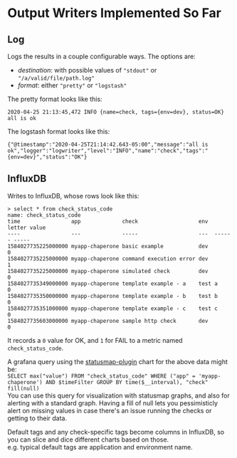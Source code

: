 # Output Writers Implemented So Far

## Log
Logs the results in a couple configurable ways. The options are:
- *destination*: with possible values of `"stdout"` or `"/a/valid/file/path.log"`
- *format*: either `"pretty"` or `"logstash"`

The pretty format looks like this:
```
2020-04-25 21:13:45,472 INFO {name=check, tags={env=dev}, status=OK} all is ok
```

The logstash format looks like this:
```
{"@timestamp":"2020-04-25T21:14:42.643-05:00","message":"all is ok","logger":"logwriter","level":"INFO","name":"check","tags":"{env=dev}","status":"OK"}
```

## InfluxDB
Writes to InfluxDB, whose rows look like this:
```
> select * from check_status_code
name: check_status_code
time                app             check                   env  letter value
----                ---             -----                   ---  ------ -----
1584027735225000000 myapp-chaperone basic example           dev         0
1584027735225000000 myapp-chaperone command execution error dev         1
1584027735225000000 myapp-chaperone simulated check         dev         0
1584027735349000000 myapp-chaperone template example - a    test a      0
1584027735350000000 myapp-chaperone template example - b    test b      0
1584027735351000000 myapp-chaperone template example - c    test c      0
1584027735603000000 myapp-chaperone sample http check       dev         0
```
It records a `0` value for OK, and `1` for FAIL to a metric named `check_status_code`.  

A grafana query using the [statusmap-plugin](https://grafana.com/grafana/plugins/flant-statusmap-panel) chart for the above data might be:  
`SELECT max("value") FROM "check_status_code" WHERE ("app" = 'myapp-chaperone') AND $timeFilter GROUP BY time($__interval), "check" fill(null)`  
You can use this query for visualization with statusmap graphs, and also for alerting with a standard graph. 
Having a fill of null lets you pessimisticly alert on missing values in case there's an issue running the checks or getting to their data.  

Default tags and any check-specific tags become columns in InfluxDB, so you can slice and dice different charts based on those.  
e.g. typical default tags are application and environment name.
